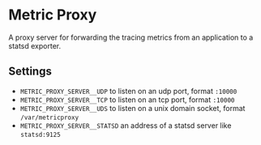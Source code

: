 # Metric Proxy

A proxy server for forwarding the tracing metrics from an application to a statsd exporter.

## Settings

 - `METRIC_PROXY_SERVER__UDP` to listen on an udp port, format `:10000`
 - `METRIC_PROXY_SERVER__TCP` to listen on an tcp port, format `:10000`
 - `METRIC_PROXY_SERVER__UDS` to listen on a unix domain socket, format `/var/metricproxy`
 - `METRIC_PROXY_SERVER__STATSD` an address of a statsd server like `statsd:9125`
